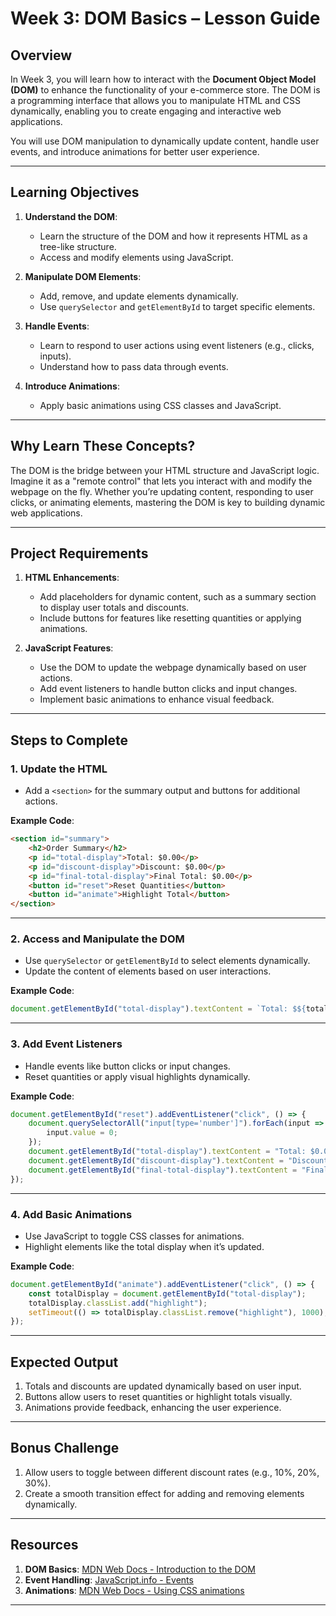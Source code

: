 
# **Week 3: DOM Basics – Lesson Guide**

## **Overview**
In Week 3, you will learn how to interact with the **Document Object Model (DOM)** to enhance the functionality of your e-commerce store. The DOM is a programming interface that allows you to manipulate HTML and CSS dynamically, enabling you to create engaging and interactive web applications.

You will use DOM manipulation to dynamically update content, handle user events, and introduce animations for better user experience.

---

## **Learning Objectives**
1. **Understand the DOM**:
   - Learn the structure of the DOM and how it represents HTML as a tree-like structure.
   - Access and modify elements using JavaScript.

2. **Manipulate DOM Elements**:
   - Add, remove, and update elements dynamically.
   - Use `querySelector` and `getElementById` to target specific elements.

3. **Handle Events**:
   - Learn to respond to user actions using event listeners (e.g., clicks, inputs).
   - Understand how to pass data through events.

4. **Introduce Animations**:
   - Apply basic animations using CSS classes and JavaScript.

---

## **Why Learn These Concepts?**
The DOM is the bridge between your HTML structure and JavaScript logic. Imagine it as a "remote control" that lets you interact with and modify the webpage on the fly. Whether you’re updating content, responding to user clicks, or animating elements, mastering the DOM is key to building dynamic web applications.

---

## **Project Requirements**
1. **HTML Enhancements**:
   - Add placeholders for dynamic content, such as a summary section to display user totals and discounts.
   - Include buttons for features like resetting quantities or applying animations.

2. **JavaScript Features**:
   - Use the DOM to update the webpage dynamically based on user actions.
   - Add event listeners to handle button clicks and input changes.
   - Implement basic animations to enhance visual feedback.

---

## **Steps to Complete**

### **1. Update the HTML**
- Add a `<section>` for the summary output and buttons for additional actions.

**Example Code**:
```html
<section id="summary">
    <h2>Order Summary</h2>
    <p id="total-display">Total: $0.00</p>
    <p id="discount-display">Discount: $0.00</p>
    <p id="final-total-display">Final Total: $0.00</p>
    <button id="reset">Reset Quantities</button>
    <button id="animate">Highlight Total</button>
</section>
```

---

### **2. Access and Manipulate the DOM**
- Use `querySelector` or `getElementById` to select elements dynamically.
- Update the content of elements based on user interactions.

**Example Code**:
```javascript
document.getElementById("total-display").textContent = `Total: $${total.toFixed(2)}`;
```

---

### **3. Add Event Listeners**
- Handle events like button clicks or input changes.
- Reset quantities or apply visual highlights dynamically.

**Example Code**:
```javascript
document.getElementById("reset").addEventListener("click", () => {
    document.querySelectorAll("input[type='number']").forEach(input => {
        input.value = 0;
    });
    document.getElementById("total-display").textContent = "Total: $0.00";
    document.getElementById("discount-display").textContent = "Discount: $0.00";
    document.getElementById("final-total-display").textContent = "Final Total: $0.00";
});
```

---

### **4. Add Basic Animations**
- Use JavaScript to toggle CSS classes for animations.
- Highlight elements like the total display when it’s updated.

**Example Code**:
```javascript
document.getElementById("animate").addEventListener("click", () => {
    const totalDisplay = document.getElementById("total-display");
    totalDisplay.classList.add("highlight");
    setTimeout(() => totalDisplay.classList.remove("highlight"), 1000);
});
```

---

## **Expected Output**
1. Totals and discounts are updated dynamically based on user input.
2. Buttons allow users to reset quantities or highlight totals visually.
3. Animations provide feedback, enhancing the user experience.

---

## **Bonus Challenge**
1. Allow users to toggle between different discount rates (e.g., 10%, 20%, 30%).
2. Create a smooth transition effect for adding and removing elements dynamically.

---

## **Resources**
1. **DOM Basics**: [MDN Web Docs - Introduction to the DOM](https://developer.mozilla.org/en-US/docs/Web/API/Document_Object_Model/Introduction)
2. **Event Handling**: [JavaScript.info - Events](https://javascript.info/events)
3. **Animations**: [MDN Web Docs - Using CSS animations](https://developer.mozilla.org/en-US/docs/Web/CSS/CSS_Animations/Using_CSS_animations)

---
